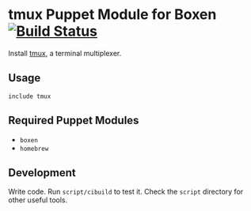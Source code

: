 # tmux Puppet Module for Boxen [![Build Status](https://travis-ci.org/boxen/puppet-tmux.png?branch=master)](https://travis-ci.org/boxen/puppet-tmux)

Install [tmux](http://tmux.sourceforge.net/), a terminal multiplexer.

## Usage

```puppet
include tmux
```

## Required Puppet Modules

* `boxen`
* `homebrew`

## Development

Write code. Run `script/cibuild` to test it. Check the `script`
directory for other useful tools.
